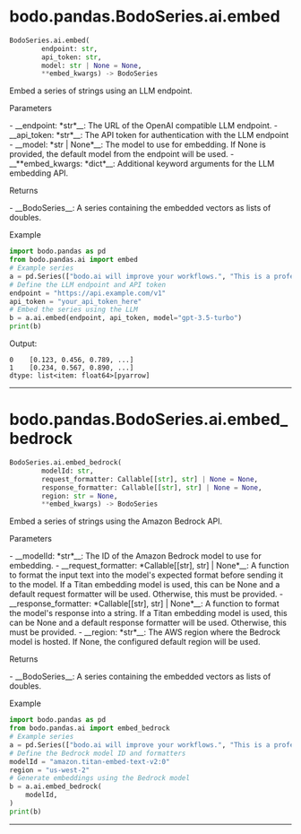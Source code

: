 # bodo.pandas.BodoSeries.ai.embed

```py
BodoSeries.ai.embed(
        endpoint: str,
        api_token: str,
        model: str | None = None,
        **embed_kwargs) -> BodoSeries
```
Embed a series of strings using an LLM endpoint.
<p class="api-header">Parameters</p>
- __endpoint: *str*__: The URL of the OpenAI compatible LLM endpoint.
- __api_token: *str*__: The API token for authentication with the LLM endpoint
- __model: *str | None*__: The model to use for embedding. If None is provided, the default model from the endpoint will be used.
- __**embed_kwargs: *dict*__: Additional keyword arguments for the LLM embedding API.
<p class="api-header">Returns</p>
- __BodoSeries__: A series containing the embedded vectors as lists of doubles.
<p class="api-header">Example</p>

```py
import bodo.pandas as pd
from bodo.pandas.ai import embed
# Example series
a = pd.Series(["bodo.ai will improve your workflows.", "This is a professional sentence."])
# Define the LLM endpoint and API token
endpoint = "https://api.example.com/v1"
api_token = "your_api_token_here"
# Embed the series using the LLM
b = a.ai.embed(endpoint, api_token, model="gpt-3.5-turbo")
print(b)
```

Output:
```
0    [0.123, 0.456, 0.789, ...]
1    [0.234, 0.567, 0.890, ...]
dtype: list<item: float64>[pyarrow]
```

---

# bodo.pandas.BodoSeries.ai.embed_bedrock

```py
BodoSeries.ai.embed_bedrock(
        modelId: str,
        request_formatter: Callable[[str], str] | None = None,
        response_formatter: Callable[[str], str] | None = None,
        region: str = None,
        **embed_kwargs) -> BodoSeries
```
Embed a series of strings using the Amazon Bedrock API.
<p class="api-header">Parameters</p>
- __modelId: *str*__: The ID of the Amazon Bedrock model to use
    for embedding.
- __request_formatter: *Callable[[str], str] | None*__: A function to
    format the input text into the model's expected format before sending it to the model. If a  Titan embedding model is used, this can be None and a default request formatter will be used. Otherwise, this must be provided.
- __response_formatter: *Callable[[str], str] | None*__: A function to
    format the model's response into a string. If a Titan embedding model is used, this can be None and a default response formatter will be used. Otherwise, this must be provided.
- __region: *str*__: The AWS region where the Bedrock model is hosted. If None, the configured default region will be used.
<p class="api-header">Returns</p>
- __BodoSeries__: A series containing the embedded vectors as lists of doubles.
<p class="api-header">Example</p>

```py
import bodo.pandas as pd
from bodo.pandas.ai import embed_bedrock
# Example series
a = pd.Series(["bodo.ai will improve your workflows.", "This is a professional sentence."])
# Define the Bedrock model ID and formatters
modelId = "amazon.titan-embed-text-v2:0"
region = "us-west-2"
# Generate embeddings using the Bedrock model
b = a.ai.embed_bedrock(
    modelId,
)
print(b)
```

---
